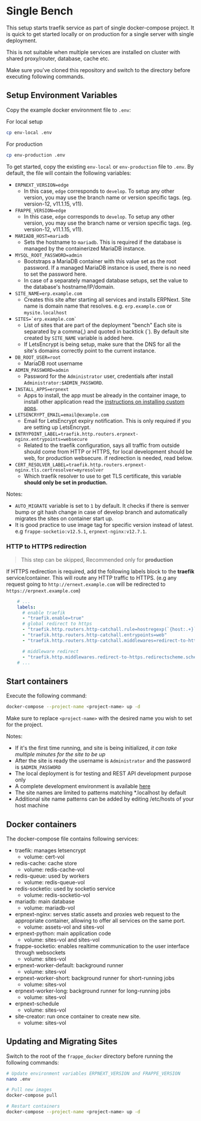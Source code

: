 # Single Bench

This setup starts traefik service as part of single docker-compose project. It is quick to get started locally or on production for a single server with single deployment.

This is not suitable when multiple services are installed on cluster with shared proxy/router, database, cache etc.

Make sure you've cloned this repository and switch to the directory before executing following commands.

## Setup Environment Variables

Copy the example docker environment file to `.env`:

For local setup

```sh
cp env-local .env
```

For production

```sh
cp env-production .env

```

To get started, copy the existing `env-local` or `env-production` file to `.env`. By default, the file will contain the following variables:

- `ERPNEXT_VERSION=edge`
    - In this case, `edge` corresponds to `develop`. To setup any other version, you may use the branch name or version specific tags. (eg. version-12, v11.1.15, v11).
- `FRAPPE_VERSION=edge`
    - In this case, `edge` corresponds to `develop`. To setup any other version, you may use the branch name or version specific tags. (eg. version-12, v11.1.15, v11).
- `MARIADB_HOST=mariadb`
    - Sets the hostname to `mariadb`. This is required if the database is managed by the containerized MariaDB instance.
- `MYSQL_ROOT_PASSWORD=admin`
    - Bootstraps a MariaDB container with this value set as the root password. If a managed MariaDB instance is used, there is no need to set the password here.
    - In case of a separately managed database setups, set the value to the database's hostname/IP/domain.
- `SITE_NAME=erp.example.com`
    - Creates this site after starting all services and installs ERPNext. Site name is domain name that resolves. e.g. `erp.example.com` or `mysite.localhost`
- ``SITES=`erp.example.com` ``
    - List of sites that are part of the deployment "bench" Each site is separated by a comma(,) and quoted in backtick (`). By default site created by ``SITE_NAME`` variable is added here.
    - If LetsEncrypt is being setup, make sure that the DNS for all the site's domains correctly point to the current instance.
- `DB_ROOT_USER=root`
    - MariaDB root username
- `ADMIN_PASSWORD=admin`
    - Password for the `Administrator` user, credentials after install `Administrator:$ADMIN_PASSWORD`.
- `INSTALL_APPS=erpnext`
    - Apps to install, the app must be already in the container image, to install other application read the [instructions on installing custom apps](./custom-apps-for-production.md).
- `LETSENCRYPT_EMAIL=email@example.com`
    - Email for LetsEncrypt expiry notification. This is only required if you are setting up LetsEncrypt.
- `ENTRYPOINT_LABEL=traefik.http.routers.erpnext-nginx.entrypoints=websecure`
    - Related to the traefik configuration, says all traffic from outside should come from HTTP or HTTPS, for local development should be web, for production websecure. if redirection is needed, read below.
- `CERT_RESOLVER_LABEL=traefik.http.routers.erpnext-nginx.tls.certresolver=myresolver`
    - Which traefik resolver to use to get TLS certificate, this variable **should only be set in production.**

Notes:

- `AUTO_MIGRATE` variable is set to `1` by default. It checks if there is semver bump or git hash change in case of develop branch and automatically migrates the sites on container start up.
- It is good practice to use image tag for specific version instead of latest. e.g `frappe-socketio:v12.5.1`, `erpnext-nginx:v12.7.1`.

### HTTP to HTTPS redirection

> This step can be skipped, Recommended only for **production**

If HTTPS redirection is required, add the following labels block to the **traefik** service/container. This will route any HTTP traffic to HTTPS. (e.g any request going to `http://ernext.example.com` will be redirected to `https://erpnext.example.com`)

```yaml
    # ...
    labels:
      # enable traefik
      - "traefik.enable=true"
      # global redirect to https
      - "traefik.http.routers.http-catchall.rule=hostregexp(`{host:.+}`)"
      - "traefik.http.routers.http-catchall.entrypoints=web"
      - "traefik.http.routers.http-catchall.middlewares=redirect-to-https"

      # middleware redirect
      - "traefik.http.middlewares.redirect-to-https.redirectscheme.scheme=https"
    # ...
```

## Start containers

Execute the following command:

```sh
docker-compose --project-name <project-name> up -d
```

Make sure to replace `<project-name>` with the desired name you wish to set for the project.

Notes:

- If it's the first time running, and site is being initialized, *it can take multiple minutes for the site to be up*
- After the site is ready the username is `Administrator` and the password is `$ADMIN_PASSWORD`
- The local deployment is for testing and REST API development purpose only
- A complete development environment is available [here](../development)
- The site names are limited to patterns matching \*.localhost by default
- Additional site name patterns can be added by editing /etc/hosts of your host machine

## Docker containers

The docker-compose file contains following services:

* traefik: manages letsencrypt
    * volume: cert-vol
* redis-cache: cache store
    * volume: redis-cache-vol
* redis-queue: used by workers
    * volume: redis-queue-vol
* redis-socketio: used by socketio service
    * volume: redis-socketio-vol
* mariadb: main database
    * volume: mariadb-vol
* erpnext-nginx: serves static assets and proxies web request to the appropriate container, allowing to offer all services on the same port.
    * volume: assets-vol and sites-vol
* erpnext-python: main application code
    * volume: sites-vol and sites-vol
* frappe-socketio: enables realtime communication to the user interface through websockets
    * volume: sites-vol
* erpnext-worker-default: background runner
    * volume: sites-vol
* erpnext-worker-short: background runner for short-running jobs
    * volume: sites-vol
* erpnext-worker-long: background runner for long-running jobs
    * volume: sites-vol
* erpnext-schedule
    * volume: sites-vol
* site-creator: run once container to create new site.
    * volume: sites-vol

## Updating and Migrating Sites

Switch to the root of the `frappe_docker` directory before running the following commands:

```sh
# Update environment variables ERPNEXT_VERSION and FRAPPE_VERSION
nano .env

# Pull new images
docker-compose pull

# Restart containers
docker-compose --project-name <project-name> up -d
```
